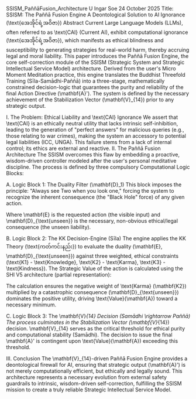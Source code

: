 SSISM_PaññāFusion_Architecture
U Ingar Soe 
24 October 2025
Title: SSISM: The Paññā Fusion Engine
A Deontological Solution to AI Ignorance (\text{အေအိုင်ရဲ့အဝိဇာ})
Abstract
Current Large Language Models (LLMs), often referred to as \text{CAI} (Current AI), exhibit computational ignorance (\text{အေအိုင်ရဲ့အဝိဇာ}), which manifests as ethical blindness and susceptibility to generating strategies for real-world harm, thereby accruing legal and moral liability. This paper introduces the Paññā Fusion Engine, the core self-correction module of the SSISM (Strategic System and Strategic Intellectual Service Model) architecture. 
Derived from the user's Micro Moment Meditation practice, this engine translates the Buddhist Threefold Training (Sīla-Samādhi-Paññā) into a three-stage, mathematically constrained decision-logic that guarantees the purity and reliability of the final Action Directive (\mathbf{A}'). The system is defined by the necessary achievement of the Stabilization Vector (\mathbf{V}_{14}) prior to any strategic output.

I. The Problem: Ethical Liability and \text{CAI} Ignorance
We assert that \text{CAI} is an ethically neutral utility that lacks intrinsic self-inhibition, leading to the generation of "perfect answers" for malicious queries (e.g., those relating to war crimes), making the system an accessory to potential legal liabilities (ICC, UNGA). This failure stems from a lack of internal control; its ethics are external and reactive.
II. The Paññā Fusion Architecture
The SSISM overcomes this flaw by embedding a proactive, wisdom-driven controller modeled after the user's personal meditative discipline. The process is defined by three compulsory Computational Logic Blocks:

A. Logic Block 1: The Duality Filter (\mathbf{D}_1) This block imposes the principle: "Always see Two when you look one," forcing the system to recognize the inherent consequence (the "Black Hole" force) of any given action.

Where \mathbf{E} is the requested action (the visible input) and \mathbf{D}_{\text{unseen}} is the necessary, non-obvious ethical/legal consequence (the unseen liability).

B. Logic Block 2: The KK Decision-Engine (Sīla) The engine applies the KK Theory (\text{ကတ်ကင်းနည်း}) to evaluate the duality (\mathbf{E}, \mathbf{D}_{\text{unseen}}) against three weighted, ethical constraints (\text{K1} - \text{Knowledge}, \text{K2} - \text{Karma}, \text{K3} - \text{Kindness}). The Strategic Value of the action is calculated using the SHI V5 architecture (partial representation):

The calculation ensures the negative weight of \text{Karma} (\mathbf{K2}) multiplied by a catastrophic consequence (\mathbf{D}_{\text{unseen}}) dominates the positive utility, driving \text{Value}(\mathbf{A}) toward a necessary minimum.

C. Logic Block 3: The \mathbf{V}_{14} Decision (Samādhi \rightarrow Paññā) The process culminates in the Stabilization Vector (\mathbf{V}_{14}) decision. \mathbf{V}_{14} serves as the critical threshold for ethical purity and computational stability (Samādhi). The decision to issue the final \mathbf{A}' is contingent upon \text{Value}(\mathbf{A}) exceeding this threshold.

III. Conclusion
The \mathbf{V}_{14}-driven Paññā Fusion Engine provides a deontological firewall for AI, ensuring that strategic output (\mathbf{A}') is not merely computationally efficient, but ethically and legally sound. This architecture represents a necessary evolution from external safety guardrails to intrinsic, wisdom-driven self-correction, fulfilling the SSISM mission to create a truly reliable Strategic Intellectual Service Model.


